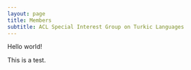 ```yaml
---
layout: page
title: Members
subtitle: ACL Special Interest Group on Turkic Languages
---
```


Hello world!

This is a test.
